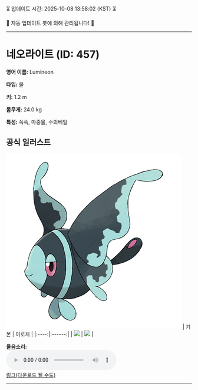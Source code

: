 
⏳ 업데이트 시간: 2025-10-08 13:58:02 (KST) ⏳

🤖 자동 업데이트 봇에 의해 관리됩니다! 🤖

---

# 네오라이트 (ID: 457)
**영어 이름:** Lumineon

**타입:** 물

**키:** 1.2 m

**몸무게:** 24.0 kg

**특성:** 쓱쓱, 마중물, 수의베일

## 공식 일러스트
![](https://raw.githubusercontent.com/PokeAPI/sprites/master/sprites/pokemon/other/official-artwork/457.png)
| 기본 | 이로치 |
|:----:|:------:|
| <img src="http://play.pokemonshowdown.com/sprites/ani/lumineon.gif" width="200"> | <img src="http://play.pokemonshowdown.com/sprites/ani-shiny/lumineon.gif" width="200"> |

**울음소리:**<br><audio controls src="https://raw.githubusercontent.com/PokeAPI/cries/main/cries/pokemon/latest/457.ogg"></audio><br> [링크(다운로드 될 수도)](https://raw.githubusercontent.com/PokeAPI/cries/main/cries/pokemon/latest/457.ogg)


---
